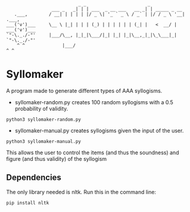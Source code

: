                                _ _                       _             
                     ___ _   _| | | ___  _ __ ___   __ _| | _____ _ __ 
       .___,        / __| | | | | |/ _ \| '_ ` _ \ / _` | |/ / _ \ '__|        .___, 
    ___('v')___     \__ \ |_| | | | (_) | | | | | | (_| |   <  __/ |        ___('v')___
    `"-\._./-"'     |___/\__, |_|_|\___/|_| |_| |_|\__,_|_|\_\___|_|        `"-\._./-"'
        ^ ^              |___/                                                  ^ ^  
  

# Syllomaker
A program made to generate different types of AAA syllogisms.
- syllomaker-random.py creates 100 random syllogisms with a 0.5 probability of validity.
```
python3 syllomaker-random.py
```
- syllomaker-manual.py creates syllogisms given the input of the user. 
```
python3 syllomaker-manual.py
```
This allows the user to control the items (and thus the soundness) and figure (and thus validity) of the syllogism
## Dependencies
The only library needed is nltk.
Run this in the command line:

```
pip install nltk
```
